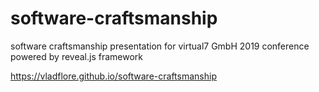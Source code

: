 # software-craftsmanship

software craftsmanship presentation  for virtual7 GmbH 2019 conference powered by reveal.js framework

https://vladflore.github.io/software-craftsmanship
